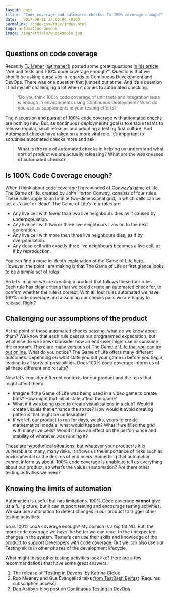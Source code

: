 ```yaml
---
layout: post
title:  "Code coverage and automated checks: Is 100% coverage enough?"
date:   2017-08-21 17:00:00 +0100
permalink: /code-coverage/index.html
tags: automation devops
image: /img/article/whackamole.jpg
---
```


<h2><a id="Questions_on_code_coverage_0"></a>Questions on code coverage</h2>
<p>Recently <a href="www.tjmaher.com">TJ Maher</a> (<a href="https://twitter.com/tjmaher1">@tjmaher1</a>) posted some great questions <a href="http://www.tjmaher.com/2017/08/need-your-expert-opinion-for-article.html">in his article</a> "Are unit tests and 100% code coverage enough?". Questions that we should be asking ourselves in regards to Continuous Development and DevOps. There was one question that jumped out at me. And it’s a question I find myself challenging a lot when it comes to automated checking.</p>
<blockquote>
<p>‘Do you think 100% code coverage of unit tests and integration tests is enough in environments using Continuous Deployment? What do you use as supplements in your testing efforts?’</p>
</blockquote>
<p>The discussion and pursuit of 100% code coverage with automated checks are nothing new. But, as continuous deployment’s goal is to enable teams to release regular, small releases and adopting a testing first culture.  And Automated checks have taken on a more vital role. It’s important to scrutinise automated checks more and ask:</p>
<blockquote>
<p><strong>What is the role of automated checks in helping us understand what sort of product we are actually releasing? What are the weaknesses of automated checks?</strong></p>
</blockquote>
<h2><a id="Is_100_Code_Coverage_enough_10"></a>Is 100% Code Coverage enough?</h2>
<p>When I think about code coverage I’m reminded of <a href="https://en.wikipedia.org/wiki/Conway%27s_Game_of_Life">Conway’s game of life</a>. The Game of life, created by John Horton Conway, consists of four rules. These rules apply to an infinite two-dimensional grid, in which cells can be set as ‘alive’ or ‘dead’. The Game of Life’s four rules are:</p>
<ul>
<li>Any live cell with fewer than two live neighbours dies as if caused by underpopulation.</li>
<li>Any live cell with two or three live neighbours lives on to the next generation.</li>
<li>Any live cell with more than three live neighbours dies, as if by overpopulation.</li>
<li>Any dead cell with exactly three live neighbours becomes a live cell, as if by reproduction.</li>
</ul>
<p>You can find a more in-depth explanation of the Game of Life <a href="https://www.youtube.com/watch?v=ouipbDkwHWA">here</a>. However, the point I am making is that The Game of Life at first glance looks to be a simple set of rules.</p>
<p>So let’s imagine we are creating a product that follows these four rules. Each rule has clear criteria that we could create an automated check for, to confirm whether the rule is correct. With all four rules automated we have 100% code coverage and assuming our checks pass we are happy to release. Right?</p>
<h2><a id="Challenging_our_assumptions_of_the_product_23"></a>Challenging our assumptions of the product</h2>
<p>At the point of those automated checks passing, what do we know about them? We know that each rule passes our programmed expectation, but what else do we know? Consider how an end-user might use or consume the program. <a href="https://bitstorm.org/gameoflife/">There are many versions of The Game of Life that you can try out online</a>. What do you notice? The Game of Life offers many different outcomes. Depending on what state you put your game in before you begin, leading to all sorts of possibilities. Does 100% code coverage inform us of all these different end results?</p>
<p>Now let’s consider different contexts for our product and the risks that might affect them:</p>
<ul>
<li>Imagine if the Game of Life was being used in a video game to create bots? How might that initial state affect the game?</li>
<li>What if it was being used to create visualisations in a club? Would it create visuals that enhance the space? How would it avoid creating patterns that might be undesirable?</li>
<li>If we left our product to run for days, weeks, years to create mathematical models, what would happen? What if we filled the grid with many live cells? Would it have an effect on the performance and stability of whatever was running it?</li>
</ul>
<p>These are hypothetical situations, but whatever your product is it is vulnerable to many, many risks. It shows us the importance of risks such as environmental or the desires of end users. Something that automation cannot inform us about. 100% code coverage is unable to tell us everything about our product, so what’s the value in automation? Are there other testing activities we need?</p>
<h2><a id="Knowing_the_limits_of_automation_35"></a>Knowing the limits of automation</h2>
<p>Automation is useful but has limitations. 100% Code coverage <strong>cannot</strong> give us a full picture, but it can support testing and encourage testing activities. We <strong>can</strong> use automation to detect changes in our product to trigger other testing activities.</p>
<p>So is 100% code coverage enough? My opinion is a big fat <em>NO</em>. But, the more code coverage we have the better we can react to the unexpected changes in the system. Tester’s can use their skills and knowledge of the product to support Developers with code coverage. But we can also use our Testing skills in other phases of the development lifecycle.</p>
<p>What might these other testing activities look like? Here are a few recommendations that have some great answers:</p>
<ol>
<li>The release of <a href="https://leanpub.com/testingindevops">‘Testing in Devops’</a> by Katrina Clokie</li>
<li>Rob Meaney and Gus Evangelisti talks <a href="https://dojo.ministryoftesting.com/series/testbash-belfast-2017">from TestBash Belfast</a> (Requires subscription access).</li>
<li><a href="https://twitter.com/DanAshby04">Dan Ashby’s</a> blog post on <a href="https://danashby.co.uk/2016/10/19/continuous-testing-in-devops/">Continuous Testing in DevOps</a></li>
</ol>